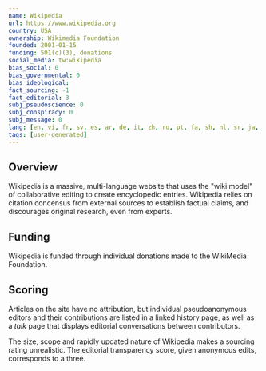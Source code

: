 ```yaml
---
name: Wikipedia
url: https://www.wikipedia.org
country: USA
ownership: Wikimedia Foundation
founded: 2001-01-15
funding: 501(c)(3), donations
social_media: tw:wikipedia
bias_social: 0
bias_governmental: 0
bias_ideological:
fact_sourcing: -1
fact_editorial: 3
subj_pseudoscience: 0
subj_conspiracy: 0
subj_message: 0
lang: [en, vi, fr, sv, es, ar, de, it, zh, ru, pt, fa, sh, nl, sr, ja, uk, pl, id, ko, ro, tr, ca, hu, fi, cs, he, hi, ms, hy, ur, bn, th, da, eu, eo, uz, be, ca, gb, el, kk, hr, ta, cy, vo, lv, bn]
tags: [user-generated]
---
```


## Overview
Wikipedia is a massive, multi-language website that uses the "wiki model" of collaborative editing to create encyclopedic entries. Wikipedia relies on citation concensus from external sources to establish factual claims, and discourages original research, even from experts.

## Funding
Wikipedia is funded through individual donations made to the WikiMedia Foundation.

## Scoring
Articles on the site have no attribution, but individual pseudoanonymous editors and their contributions are listed in a linked history page, as well as a _talk_ page that displays editorial conversations between contributors.

The size, scope and rapidly updated nature of Wikipedia makes a sourcing rating unrealistic. The editorial transparency score, given anonymous edits, corresponds to a three.
